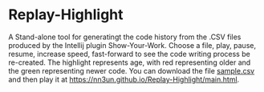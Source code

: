 # Replay-Highlight
A Stand-alone tool for generatingt the code history from the .CSV files produced by the Intellij plugin Show-Your-Work. Choose a file, play, pause, resume, increase speed, fast-forward to see the code writing process be re-created. The highlight represents age, with red representing older and the green representing newer code. You can download the file [sample.csv](https://raw.githubusercontent.com/nn3un/Show-Your-Work-GUI/master/Replay-Highlight/sample.csv) and then play it at https://nn3un.github.io/Replay-Highlight/main.html. 